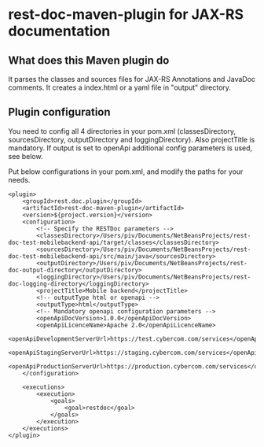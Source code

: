 # rest-doc-maven-plugin for JAX-RS documentation

## What does this Maven plugin do

It parses the classes and sources files for JAX-RS Annotations and JavaDoc comments.
It creates a index.html or a yaml file in "output" directory.

## Plugin configuration

You need to config all 4 directories in your pom.xml (classesDirectory, sourcesDirectory, outputDirectory and loggingDirectory).
Also projectTitle is mandatory.
If output is set to openApi additional config parameters is used, see below.

Put below configurations in your pom.xml, and modify the paths for your needs.

```
<plugin>
    <groupId>rest.doc.plugin</groupId>
    <artifactId>rest-doc-maven-plugin</artifactId>
    <version>${project.version}</version>
    <configuration>
        <!-- Specify the RESTDoc parameters -->
        <classesDirectory>/Users/piv/Documents/NetBeansProjects/rest-doc-test-mobilebackend-api/target/classes</classesDirectory>
        <sourcesDirectory>/Users/piv/Documents/NetBeansProjects/rest-doc-test-mobilebackend-api/src/main/java</sourcesDirectory>
        <outputDirectory>/Users/piv/Documents/NetBeansProjects/rest-doc-output-directory</outputDirectory>
        <loggingDirectory>/Users/piv/Documents/NetBeansProjects/rest-doc-logging-directory</loggingDirectory>
        <projectTitle>Mobile backend</projectTitle>
        <!-- outputType html or openapi -->
        <outputType>html</outputType>
        <!-- Mandatory openapi configuration parameters -->
        <openApiDocVersion>1.0.0</openApiDocVersion>
        <openApiLicenceName>Apache 2.0</openApiLicenceName>
        <openApiDevelopmentServerUrl>https://test.cybercom.com/services</openApiDevelopmentServerUrl>
        <openApiStagingServerUrl>https://staging.cybercom.com/services</openApiStagingServerUrl>
        <openApiProductionServerUrl>https://production.cybercom.com/services</openApiProductionServerUrl>
    </configuration>

    <executions>
        <execution>
            <goals>
                <goal>restdoc</goal>
            </goals>
        </execution>
    </executions>
</plugin>
```